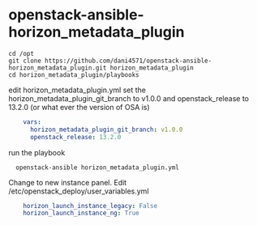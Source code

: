 # openstack-ansible-horizon_metadata_plugin
    cd /opt
    git clone https://github.com/dani4571/openstack-ansible-horizon_metadata_plugin.git horizon_metadata_plugin
    cd horizon_metadata_plugin/playbooks
    
edit horizon_metadata_plugin.yml set the horizon_metadata_plugin_git_branch to v1.0.0 and openstack_release to 13.2.0 (or what ever the version of OSA is)
```yaml
    vars:
      horizon_metadata_plugin_git_branch: v1.0.0
      openstack_release: 13.2.0
```
run the playbook

      openstack-ansible horizon_metadata_plugin.yml

Change to new instance panel. Edit /etc/openstack_deploy/user_variables.yml 

```yaml
    horizon_launch_instance_legacy: False
    horizon_launch_instance_ng: True
```
